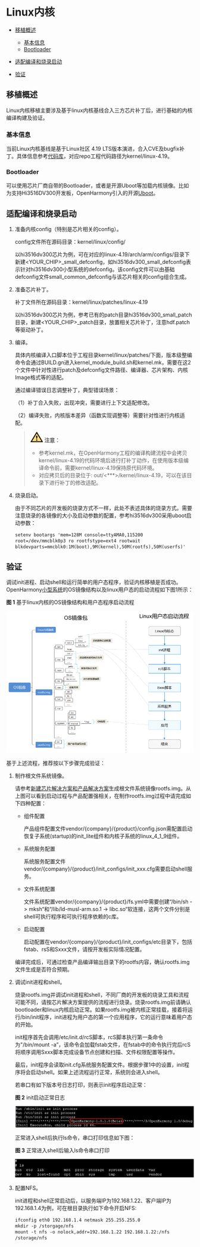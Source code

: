 # Linux内核<a name="ZH-CN_TOPIC_0000001159912785"></a>

-   [移植概述](#section6282121355111)
    -   [基本信息](#section19589322515)
    -   [Bootloader](#section19062510518)

-   [适配编译和烧录启动](#section11112101695215)
-   [验证](#section17318153325311)

## 移植概述<a name="section6282121355111"></a>

Linux内核移植主要涉及基于linux内核基线合入三方芯片补丁后，进行基础的内核编译构建及验证。

### 基本信息<a name="section19589322515"></a>

当前Linux内核基线是基于Linux社区 4.19 LTS版本演进，合入CVE及bugfix补丁。具体信息参考[代码库](https://gitee.com/openharmony/kernel_linux)，对应repo工程代码路径为kernel/linux-4.19。

### Bootloader<a name="section19062510518"></a>

可以使用芯片厂商自带的Bootloader，或者是开源Uboot等加载内核镜像。比如为支持Hi3516DV300开发板，OpenHarmony引入的开源[Uboot](https://gitee.com/openharmony/device_hisilicon_third_party_uboot)。

## 适配编译和烧录启动<a name="section11112101695215"></a>

1.  准备内核config（特别是芯片相关的config）。

    config文件所在源码目录：kernel/linux/config/

    以hi3516dv300芯片为例，可在对应的linux-4.19/arch/arm/configs/目录下新建<YOUR\_CHIP\>\_small\_defconfig，如hi3516dv300\_small\_defconfig表示针对hi3516dv300小型系统的defconfig。该config文件可以由基础defconfig文件small\_common\_defconfig与该芯片相关的config组合生成。

2.  准备芯片补丁。

    补丁文件所在源码目录：kernel/linux/patches/linux-4.19

    以hi3516dv300芯片为例，参考已有的patch目录hi3516dv300\_small\_patch目录，新建<YOUR\_CHIP\>\_patch目录，放置相关芯片补丁，注意hdf.patch等驱动补丁。

3.  编译。

    具体内核编译入口脚本位于工程目录kernel/linux/patches/下面，版本级整编命令会通过BUILD.gn进入kernel\_module\_build.sh和kernel.mk，需要在这2个文件中针对性进行patch及defconfig文件路径、编译器、芯片架构、内核Image格式等的适配。

    通过编译错误日志调整补丁，典型错误场景：

    （1）补丁合入失败，出现冲突，需要进行上下文适配修改。

    （2）编译失败，内核版本差异（函数实现调整等）需要针对性进行内核适配。

    >![](../public_sys-resources/icon-caution.gif) **注意：** 
    >-   参考kernel.mk，在OpenHarmony工程的编译构建流程中会拷贝kernel/linux-4.19的代码环境后进行打补丁动作，在使用版本级编译命令前，需要kernel/linux-4.19保持原代码环境。
    >-   对应拷贝后的目录位于: out/<\*\*\*\>/kernel/linux-4.19，可以在该目录下进行补丁的修改适配。

4.  烧录启动。

    由于不同芯片的开发板的烧录方式不一样，此处不表述具体的烧录方式。需要注意烧录的各镜像的大小及启动参数的配置，参考hi3516dv300采用uboot启动参数：

    ```
    setenv bootargs 'mem=128M console=ttyAMA0,115200 root=/dev/mmcblk0p3 ro rootfstype=ext4 rootwait blkdevparts=mmcblk0:1M(boot),9M(kernel),50M(rootfs),50M(userfs)'
    ```


## 验证<a name="section17318153325311"></a>

调试init进程、启动shell和运行简单的用户态程序，验证内核移植是否成功。OpenHarmony[小型系统](https://device.harmonyos.com/cn/docs/start/introduce/oem_start_guide-0000001054913231)的OS镜像结构以及linux用户态的启动流程如下图1所示：

**图 1**  基于linux内核的OS镜像结构和用户态程序启动流程<a name="fig1296918391004"></a>  


![](figure/zh-cn_image_0000001126354076.png)

基于上述流程，推荐按以下步骤完成验证：

1.  制作根文件系统镜像。

    请参考[新建芯片解决方案和产品解决方案](https://device.harmonyos.com/cn/docs/develop/subsystems/oem_subsys_build_guide-0000001060378721)生成根文件系统镜像rootfs.img。从上图可以看到启动过程与产品配置强相关，在制作rootfs.img过程中请完成如下四种配置：

    -   组件配置

        产品组件配置文件vendor/\{company\}/\{product\}/config.json需配置启动恢复子系统\(startup\)的init\_lite组件和内核子系统的linux\_4\_1\_9组件。

    -   系统服务配置

        系统服务配置文件vendor/\{company\}/\{product\}/init\_configs/init\_xxx.cfg需要启动shell服务。

    -   文件系统配置

        文件系统配置vendor/\{company\}/\{product\}/fs.yml中需要创建“/bin/sh -\> mksh“和“/lib/ld-musl-arm.so.1 -\> libc.so“软连接，这两个文件分别是shell可执行程序和可执行程序依赖的c库。

    -   启动配置

        启动配置在vendor/\{company\}/\{product\}/init\_configs/etc目录下，包括fstab、rsS和Sxxx文件，请按开发板实际情况配置。


    编译完成后，可通过检查产品编译输出目录下的rootfs内容，确认rootfs.img文件生成是否符合预期。

2.  调试init进程和shell。

    烧录rootfs.img并调试init进程和shell，不同厂商的开发板的烧录工具和流程可能不同，请按芯片解决方案提供的流程进行烧录。烧录rootfs.img前请确认bootloader和linux内核启动正常。如果rootfs.img被内核正常挂载，接着将运行/bin/init程序，init进程为用户态的第一个应用程序，它的运行意味着用户态的开始。

    init程序首先会调用/etc/init.d/rcS脚本，rcS脚本执行第一条命令为"/bin/mount -a”，该命令会加载fstab文件，在fstab中的命令执行完后rcS将顺序调用Sxxx脚本完成设备节点创建和扫描、文件权限配置等操作。

    最后，init程序会读取init.cfg系统服务配置文件。根据步骤1中的设置，init程序将会启动shell。如果上述流程运行正常，系统则会进入shell。

    若串口有如下版本号日志打印，则表示init程序启动正常：

    **图 2**  init启动正常日志<a name="fig13510844174415"></a>  
    

    ![](figure/init.jpg)

    正常进入shell后执行ls命令，串口打印信息如下图：

    **图 3**  正常进入shell后输入ls命令串口打印<a name="fig584415944917"></a>  
    

    ![](figure/shell.jpg)

3.  配置NFS。

    init进程和shell正常启动后，以服务端IP为192.168.1.22、客户端IP为192.168.1.4为例，可在根目录执行如下命令开启NFS:

    ```
    ifconfig eth0 192.168.1.4 netmask 255.255.255.0
    mkdir -p /storgage/nfs
    mount -t nfs -o nolock,addr=192.168.1.22 192.168.1.22:/nfs /storage/nfs
    ```


